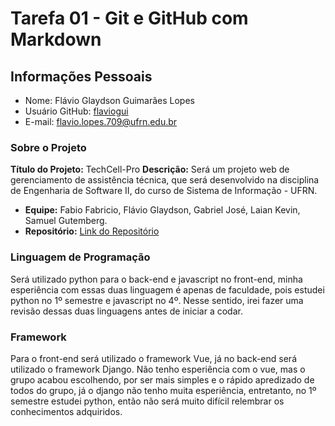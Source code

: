 # Tarefa 01 - Git e GitHub com Markdown

## Informações Pessoais
- Nome: Flávio Glaydson Guimarães Lopes
- Usuário GitHub: [flaviogui](https://github.com/flaviogui)
- E-mail: <flavio.lopes.709@ufrn.edu.br>


### Sobre o Projeto

**Título do Projeto:** TechCell-Pro
**Descrição:** Será um projeto web de gerenciamento de assistência técnica, que será desenvolvido na disciplina de Engenharia de Software II, do curso de Sistema de Informação - UFRN. 
- **Equipe:** Fabio Fabricio, Flávio Glaydson, Gabriel José, Laian Kevin, Samuel Gutemberg.
- **Repositório:** [Link do Repositório](https://github.com/flaviogui/TechCell-Pro)

### Linguagem de Programação
Será utilizado python para o back-end e javascript no front-end, minha esperiência com essas duas linguagem é apenas de faculdade, pois estudei python no 1º semestre e javascript no 4º. Nesse sentido, irei fazer uma revisão dessas duas linguagens antes de iniciar a codar.

### Framework
Para o front-end será utilizado o framework Vue, já no back-end será utilizado o framework Django.
Não tenho esperiência com o vue, mas o grupo acabou escolhendo, por ser mais simples e o rápido apredizado de todos do grupo, já o django não tenho muita esperiência, entretanto, no 1º semestre estudei python, então não será muito difícil relembrar os conhecimentos adquiridos. 